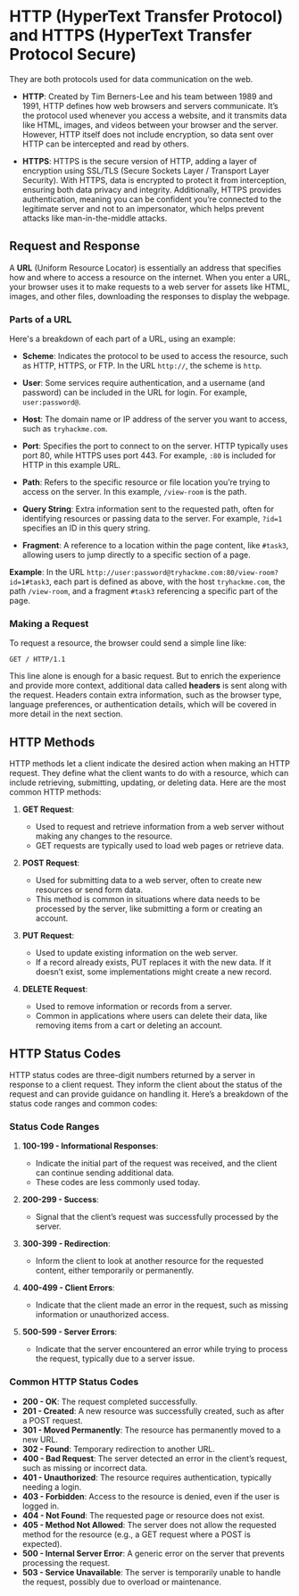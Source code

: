 # HTTP (HyperText Transfer Protocol) and HTTPS (HyperText Transfer Protocol Secure) 

They are both protocols used for data communication on the web.

- **HTTP**: Created by Tim Berners-Lee and his team between 1989 and 1991, HTTP defines how web browsers and servers communicate. It’s the protocol used whenever you access a website, and it transmits data like HTML, images, and videos between your browser and the server. However, HTTP itself does not include encryption, so data sent over HTTP can be intercepted and read by others.

- **HTTPS**: HTTPS is the secure version of HTTP, adding a layer of encryption using SSL/TLS (Secure Sockets Layer / Transport Layer Security). With HTTPS, data is encrypted to protect it from interception, ensuring both data privacy and integrity. Additionally, HTTPS provides authentication, meaning you can be confident you’re connected to the legitimate server and not to an impersonator, which helps prevent attacks like man-in-the-middle attacks. 

## Request and Response
A **URL** (Uniform Resource Locator) is essentially an address that specifies how and where to access a resource on the internet. When you enter a URL, your browser uses it to make requests to a web server for assets like HTML, images, and other files, downloading the responses to display the webpage.

### Parts of a URL

Here's a breakdown of each part of a URL, using an example:

- **Scheme**: Indicates the protocol to be used to access the resource, such as HTTP, HTTPS, or FTP. In the URL `http://`, the scheme is `http`.

- **User**: Some services require authentication, and a username (and password) can be included in the URL for login. For example, `user:password@`.

- **Host**: The domain name or IP address of the server you want to access, such as `tryhackme.com`.

- **Port**: Specifies the port to connect to on the server. HTTP typically uses port 80, while HTTPS uses port 443. For example, `:80` is included for HTTP in this example URL.

- **Path**: Refers to the specific resource or file location you’re trying to access on the server. In this example, `/view-room` is the path.

- **Query String**: Extra information sent to the requested path, often for identifying resources or passing data to the server. For example, `?id=1` specifies an ID in this query string.

- **Fragment**: A reference to a location within the page content, like `#task3`, allowing users to jump directly to a specific section of a page.

**Example**: In the URL `http://user:password@tryhackme.com:80/view-room?id=1#task3`, each part is defined as above, with the host `tryhackme.com`, the path `/view-room`, and a fragment `#task3` referencing a specific part of the page.

### Making a Request

To request a resource, the browser could send a simple line like:
```
GET / HTTP/1.1
```

This line alone is enough for a basic request. But to enrich the experience and provide more context, additional data called **headers** is sent along with the request. Headers contain extra information, such as the browser type, language preferences, or authentication details, which will be covered in more detail in the next section.

## HTTP Methods
HTTP methods let a client indicate the desired action when making an HTTP request. They define what the client wants to do with a resource, which can include retrieving, submitting, updating, or deleting data. Here are the most common HTTP methods:

1. **GET Request**:
   - Used to request and retrieve information from a web server without making any changes to the resource.
   - GET requests are typically used to load web pages or retrieve data.

2. **POST Request**:
   - Used for submitting data to a web server, often to create new resources or send form data.
   - This method is common in situations where data needs to be processed by the server, like submitting a form or creating an account.

3. **PUT Request**:
   - Used to update existing information on the web server.
   - If a record already exists, PUT replaces it with the new data. If it doesn’t exist, some implementations might create a new record.

4. **DELETE Request**:
   - Used to remove information or records from a server.
   - Common in applications where users can delete their data, like removing items from a cart or deleting an account.

## HTTP Status Codes

HTTP status codes are three-digit numbers returned by a server in response to a client request. They inform the client about the status of the request and can provide guidance on handling it. Here’s a breakdown of the status code ranges and common codes:

### Status Code Ranges
1. **100-199 - Informational Responses**: 
   - Indicate the initial part of the request was received, and the client can continue sending additional data.
   - These codes are less commonly used today.

2. **200-299 - Success**:
   - Signal that the client’s request was successfully processed by the server.
   
3. **300-399 - Redirection**:
   - Inform the client to look at another resource for the requested content, either temporarily or permanently.

4. **400-499 - Client Errors**:
   - Indicate that the client made an error in the request, such as missing information or unauthorized access.

5. **500-599 - Server Errors**:
   - Indicate that the server encountered an error while trying to process the request, typically due to a server issue.

### Common HTTP Status Codes
- **200 - OK**: The request completed successfully.
- **201 - Created**: A new resource was successfully created, such as after a POST request.
- **301 - Moved Permanently**: The resource has permanently moved to a new URL.
- **302 - Found**: Temporary redirection to another URL.
- **400 - Bad Request**: The server detected an error in the client’s request, such as missing or incorrect data.
- **401 - Unauthorized**: The resource requires authentication, typically needing a login.
- **403 - Forbidden**: Access to the resource is denied, even if the user is logged in.
- **404 - Not Found**: The requested page or resource does not exist.
- **405 - Method Not Allowed**: The server does not allow the requested method for the resource (e.g., a GET request where a POST is expected).
- **500 - Internal Server Error**: A generic error on the server that prevents processing the request.
- **503 - Service Unavailable**: The server is temporarily unable to handle the request, possibly due to overload or maintenance.

